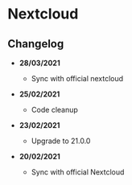 # Nextcloud

## Changelog

- **28/03/2021**
	- Sync with official nextcloud

- **25/02/2021**
	- Code cleanup

- **23/02/2021**
	- Upgrade to 21.0.0

- **20/02/2021**
	- Sync with official Nextcloud
